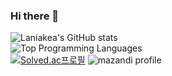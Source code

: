 ### Hi there 👋

<!--
**skysaver00/skysaver00** is a ✨ _special_ ✨ repository because its `README.md` (this file) appears on your GitHub profile.

Here are some ideas to get you started:

- 🔭 I’m currently working on ...
- 🌱 I’m currently learning ...
- 👯 I’m looking to collaborate on ...
- 🤔 I’m looking for help with ...
- 💬 Ask me about ...
- 📫 How to reach me: ...
- 😄 Pronouns: ...
- ⚡ Fun fact: ...
-->

![Laniakea's GitHub stats](https://github-readme-stats.vercel.app/api?username=skysaver00&show_icons=true&theme=vue-dark)  
![Top Programming Languages](https://github-readme-stats.vercel.app/api/top-langs/?username=skysaver00&layout=compact&theme=vue-dark)  
[![Solved.ac프로필](http://mazassumnida.wtf/api/v2/generate_badge?boj=skysaver00)](https://solved.ac/skysaver00)
![mazandi profile](http://mazandi.herokuapp.com/api?handle=skysaver00&theme=dark)

